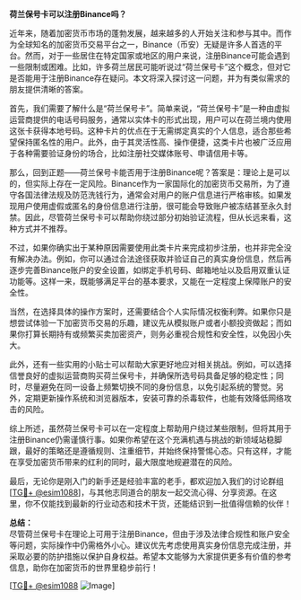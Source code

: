 **荷兰保号卡可以注册Binance吗？**

近年来，随着加密货币市场的蓬勃发展，越来越多的人开始关注和参与其中。而作为全球知名的加密货币交易平台之一，Binance（币安）无疑是许多人首选的平台。然而，对于一些居住在特定国家或地区的用户来说，注册Binance可能会遇到一些限制或困难。比如，许多荷兰居民可能听说过“荷兰保号卡”这个概念，但对它是否能用于注册Binance存在疑问。本文将深入探讨这一问题，并为有类似需求的朋友提供清晰的答案。

首先，我们需要了解什么是“荷兰保号卡”。简单来说，“荷兰保号卡”是一种由虚拟运营商提供的电话号码服务，通常以实体卡的形式出现，用户可以在荷兰境内使用这张卡获得本地号码。这种卡片的优点在于无需绑定真实的个人信息，适合那些希望保持匿名性的用户。此外，由于其灵活性高、操作便捷，这类卡片也被广泛应用于各种需要验证身份的场合，比如注册社交媒体账号、申请信用卡等。

那么，回到正题——荷兰保号卡能否用于注册Binance呢？答案是：理论上是可以的，但实际上存在一定风险。Binance作为一家国际化的加密货币交易所，为了遵守各国法律法规及防范洗钱行为，通常会对用户的账户信息进行严格审核。如果发现用户使用虚假或匿名的身份信息进行注册，很可能会导致账户被冻结甚至永久封禁。因此，尽管荷兰保号卡可以帮助你绕过部分初始验证流程，但从长远来看，这种方式并不推荐。

不过，如果你确实出于某种原因需要使用此类卡片来完成初步注册，也并非完全没有解决办法。例如，你可以通过合法途径获取并验证自己的真实身份信息，然后再逐步完善Binance账户的安全设置，如绑定手机号码、邮箱地址以及启用双重认证功能等。这样一来，既能够满足平台的基本要求，又能在一定程度上保障账户的安全性。

当然，在选择具体的操作方案时，还需要结合个人实际情况权衡利弊。如果你只是想尝试体验一下加密货币交易的乐趣，建议先从模拟账户或者小额投资做起；而如果你打算长期持有或频繁买卖加密资产，则务必重视合规性和安全性，以免因小失大。

此外，还有一些实用的小贴士可以帮助大家更好地应对相关挑战。例如，可以选择信誉良好的虚拟运营商购买荷兰保号卡，并确保所选号码具备足够的稳定性；同时，尽量避免在同一设备上频繁切换不同的身份信息，以免引起系统的警觉。另外，定期更新操作系统和浏览器版本，安装可靠的杀毒软件，也能有效降低网络攻击的风险。

综上所述，虽然荷兰保号卡可以在一定程度上帮助用户绕过某些限制，但将其用于注册Binance仍需谨慎行事。如果你希望在这个充满机遇与挑战的新领域站稳脚跟，最好的策略还是遵循规则、注重细节，并始终保持警惕心态。只有这样，才能在享受加密货币带来的红利的同时，最大限度地规避潜在的风险。

最后，无论你是刚入门的新手还是经验丰富的老手，都欢迎加入我们的讨论群组[[TG💪+ @esim1088](https://t.me/s/esim1088)]，与其他志同道合的朋友一起交流心得、分享资源。在这里，你不仅能找到最新的行业动态和技术干货，还能结识到一批值得信赖的伙伴！

**总结：**  
尽管荷兰保号卡在理论上可用于注册Binance，但由于涉及法律合规性和账户安全等问题，实际操作中仍需格外小心。建议优先考虑使用真实身份信息完成注册，并采取必要的防护措施以保护自身权益。希望本文能够为大家提供更多有价值的参考信息，助你在加密货币的世界里稳步前行！

[[TG💪+ @esim1088](https://t.me/s/esim1088) ![Image](https://i.postimg.cc/4NQfJmqS/Snipaste-2025-05-13-00-14-12.png)]